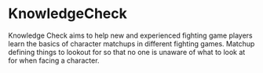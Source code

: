 # KnowledgeCheck
Knowledge Check aims to help new and experienced fighting game players learn the basics of character matchups in different fighting games. Matchup defining things to lookout for so that no one is unaware of what to look at for when facing a character.
